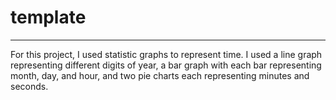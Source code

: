# template

---

For this project, I used statistic graphs to represent time. I used a line graph representing different digits of year, a bar graph with each bar representing month, day,  and hour, and two pie charts each representing minutes and seconds. 

